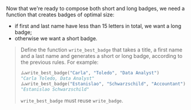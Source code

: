 Now that we're ready to compose both short and long badges, we need a function that creates badges of optimal size:

  * if first and last name have less than 15 letters in total, we want a long badge;
  * otherwise we want a short badge.

> Define the function `write_best_badge` that takes a title, a first name and a last name and generates a short or long badge, according to the previous rules. For example:
>
> ```python
> ムwrite_best_badge("Carla", "Toledo", "Data Analyst")
> "Carla Toledo, Data Analyst"
> ムwrite_best_badge("Estanislao", "Schwarzschild", "Accountant")
> "Estanislao Schwarzschild"
> ```
> 
> `write_best_badge` must reuse `write_badge`.

